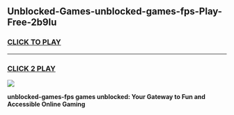 
## Unblocked-Games-unblocked-games-fps-Play-Free-2b9lu
<h3>
<a href="https://premium76.site?title=unblocked-games-fps&ref=18A1">CLICK TO PLAY</a></h3>
<hr>

<h3>
<a href="https://premium76.site?title=unblocked-games-fps&ref=18A1">CLICK 2 PLAY</a>
  
</h3>

<a href="https://premium76.site?title=unblocked-games-fps&ref=18A1"><img src="https://clearcache.store/games.png"></a>


**unblocked-games-fps games unblocked: Your Gateway to Fun and Accessible Online Gaming**
